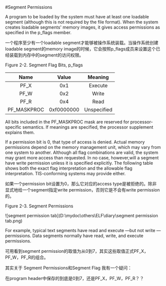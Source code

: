 #Segment Permissions

A program to be loaded by the system must have at least one loadable segment (although this
is not required by the file format). When the system creates loadable segments' memory images,
it gives access permissions as specified in the  p_flags  member.

一个程序至少有一个loadable segment才能够被操作系统装载。当操作系统创建loadable segment的memory image的时候，它会按照p_flags成员来设置这个已经装载到内存中的segment的访问权限。

Figure 2-2. Segment Flag Bits, p_flags

|    Name     |   Value    |   Meaning   |
| :---------: | :--------: | :---------: |
|    PF_X     |    0x1     |   Execute   |
|    PF_W     |    0x2     |    Write    |
|    PF_R     |    0x4     |    Read     |
| PF_MASKPROC | 0xf0000000 | Unspecified |

All bits included in the  PF_MASKPROC  mask are reserved for processor-specific semantics. If
meanings are specified, the processor supplement explains them.

If a permission bit is 0, that type of access is denied. Actual memory permissions depend on the memory management unit, which may vary from one system to another. Although all flag combinations are valid, the system may grant more access than requested. In no case, however,will a segment have write permission unless it is specified explicitly. The following table shows both the exact flag interpretation and the allowable flag interpretation. TIS-conforming systems may provide either.

如果一个permission bit设置为0，那么它对应的access type是被拒绝的。除非显式地给一个segment指定write permission，否则它是不会有write permission的。

Figure 2-3. Segment Permissions

![segment permission tab](D:\mydoc\others\ELF\diary\segment permission tab.png)

For example, typical text segments have read and execute —but not write —permissions. Data
segments normally have read, write, and execute permissions.

可用看到segment permission的取值为从0到7，其实这些取值正式PF_X，PF_W，PF_R的组合。

其实关于 Segment Permissions和Segment Flag 我有一个疑问：

在program header中保存的到底是0到7，还是PF_X，PF_W，PF_R？？
